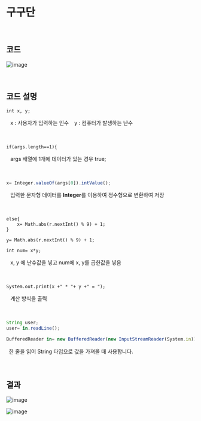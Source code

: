 # 구구단

<br>

## 코드

![image](https://user-images.githubusercontent.com/104752202/187587003-866d467b-b47d-4c3c-97ae-e6a5fae25403.png)

<br>

## 코드 설명

```eclipse
int x, y;
```

&ensp; x : 사용자가 입력하는 인수
&ensp; y : 컴퓨터가 발생하는 난수
<br><br><br>

```eclipse
if(args.length==1){
```

&ensp; args 배열에 1개에 데이터가 있는 경우 true;
<br><br><br>

```javascript
x= Integer.valueOf(args[0]).intValue();
```

&ensp; 입력한 문자형 데이터를 <b>Integer</b>를 이용하여 정수형으로 변환하여 저장
<br><br><br>

```eclipse
else{
    x= Math.abs(r.nextInt() % 9) + 1;
}

y= Math.abs(r.nextInt() % 9) + 1;

int num= x*y;
```

&ensp; x, y 에 난수값을 넣고 num에 x, y를 곱한값을 넣음
<br><br><br>

```eclipse
System.out.print(x +" * "+ y +" = ");
```

&ensp; 계산 방식을 출력
<br><br><br>

```javascript
String user;
user= in.readLine();

BufferedReader in= new BufferedReader(new InputStreamReader(System.in));
```

&ensp;한 줄을 읽어 String 타입으로 값을 가져올 때 사용합니다.
<br><br><br>

## 결과

![image](https://user-images.githubusercontent.com/104752202/187587719-a59030c7-57f2-4235-99c4-75fc78912264.png)

![image](https://user-images.githubusercontent.com/104752202/187587559-78616e5c-39ef-48f2-ba7b-eeca5728344f.png)
